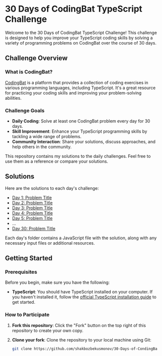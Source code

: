 
# 30 Days of CodingBat TypeScript Challenge

Welcome to the 30 Days of CodingBat TypeScript Challenge! This challenge is designed to help you improve your TypeScript coding skills by solving a variety of programming problems on CodingBat over the course of 30 days.

## Challenge Overview

### What is CodingBat?

[CodingBat](https://codingbat.com) is a platform that provides a collection of coding exercises in various programming languages, including TypeScript. It's a great resource for practicing your coding skills and improving your problem-solving abilities.

### Challenge Goals

- **Daily Coding**: Solve at least one CodingBat problem every day for 30 days.
- **Skill Improvement**: Enhance your TypeScript programming skills by tackling a wide range of problems.
- **Community Interaction**: Share your solutions, discuss approaches, and help others in the community.

This repository contains my solutions to the daily challenges. Feel free to use them as a reference or compare your solutions.

## Solutions

Here are the solutions to each day's challenge:

- [Day 1: Problem Title](Day1/)
- [Day 2: Problem Title](Day2/)
- [Day 3: Problem Title](Day3/)
- [Day 4: Problem Title](Day4/)
- [Day 5: Problem Title](Day5/)
- ...
- [Day 30: Problem Title](Day30/)

Each day's folder contains a JavaScript file with the solution, along with any necessary input files or additional resources.

## Getting Started

### Prerequisites

Before you begin, make sure you have the following:

- **TypeScript**: You should have TypeScript installed on your computer. If you haven't installed it, follow the [official TypeScript installation guide](https://www.typescriptlang.org/download) to get started.

### How to Participate

1. **Fork this repository**: Click the "Fork" button on the top right of this repository to create your own copy.

2. **Clone your fork**: Clone the repository to your local machine using Git:

   ```bash
   git clone https://github.com/shakbozbekusmonov/30-Days-of-CondingBat.git
